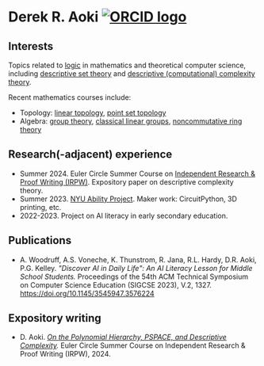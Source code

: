 # Derek R. Aoki [![ORCID logo](https://info.orcid.org/wp-content/uploads/2019/11/orcid_16x16.png)](https://orcid.org/0000-0003-0352-1963)

## Interests
Topics related to [logic](https://en.wikipedia.org/wiki/Mathematical_logic) in mathematics and theoretical computer science, including [descriptive set theory](https://en.wikipedia.org/wiki/Descriptive_set_theory) and [descriptive (computational) complexity theory](https://en.wikipedia.org/wiki/Descriptive_complexity_theory). 

Recent mathematics courses include:
- Topology: [linear topology](https://en.wikipedia.org/wiki/Linear_topology), [point set topology](https://en.wikipedia.org/wiki/General_topology)
- Algebra: [group theory](https://en.wikipedia.org/wiki/Group_theory), [classical linear groups](https://en.wikipedia.org/wiki/Classical_group), [noncommutative ring theory](https://en.wikipedia.org/wiki/Noncommutative_ring)

## Research(-adjacent) experience
- Summer 2024. Euler Circle Summer Course on [Independent Research & Proof Writing (IRPW)](https://eulercircle.com/classes/independent-research-and-paper-writing/). Expository paper on descriptive complexity theory.
- Summer 2023. [NYU Ability Project](https://wp.nyu.edu/ability/). Maker work: CircuitPython, 3D printing, etc.
- 2022-2023. Project on AI literacy in early secondary education.

## Publications
- A. Woodruff, A.S. Voneche, K. Thunstrom, R. Jana, R.L. Hardy, D.R. Aoki, P.G. Kelley. *"Discover AI in Daily Life": An AI Literacy Lesson for Middle School Students.*
Proceedings of the 54th ACM Technical Symposium on Computer Science Education (SIGCSE 2023), V.2, 1327. https://doi.org/10.1145/3545947.3576224

## Expository writing
- D. Aoki. *[On the Polynomial Hierarchy, PSPACE, and Descriptive Complexity](http://simonrs.com/eulercircle/irpw2024/derek-pspace-paper.pdf).* Euler Circle Summer Course on Independent Research & Proof Writing (IRPW), 2024.

